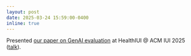 ```yaml
---
layout: post
date: 2025-03-24 15:59:00-0400
inline: true
---
```


Presented [our paper on GenAI evaluation](https://arxiv.org/abs/2402.00234) at HealthIUI @ ACM IUI 2025 ([talk](https://drive.google.com/file/d/1m79W64z8D44IAqB8gfEhpyxLgfGxnzih/view?usp=sharing)).
